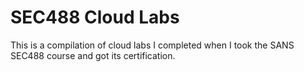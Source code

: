 # SEC488 Cloud Labs
This is a compilation of cloud labs I completed when I took the SANS SEC488 course and got its certification.
